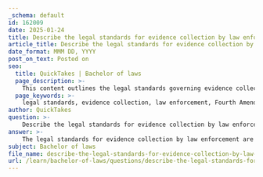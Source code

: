 ```yaml
---
_schema: default
id: 162009
date: 2025-01-24
title: Describe the legal standards for evidence collection by law enforcement.
article_title: Describe the legal standards for evidence collection by law enforcement.
date_format: MMM DD, YYYY
post_on_text: Posted on
seo:
  title: QuickTakes | Bachelor of laws
  page_description: >-
    This content outlines the legal standards governing evidence collection by law enforcement, emphasizing constitutional protections, warrant requirements, and respect for individual privacy rights.
  page_keywords: >-
    legal standards, evidence collection, law enforcement, Fourth Amendment, warrants, exigent circumstances, consent searches, plain view doctrine, search incident to arrest, subpoenas, DNA collection, privacy rights, Charter of Rights and Freedoms
author: QuickTakes
question: >-
    Describe the legal standards for evidence collection by law enforcement.
answer: >-
    The legal standards for evidence collection by law enforcement are primarily governed by constitutional protections, statutory laws, and established legal precedents. Here are the key components that outline these standards:\n\n1. **Fourth Amendment Protections**: In the United States, the Fourth Amendment of the Constitution protects individuals from unreasonable searches and seizures. This means that law enforcement must generally obtain a warrant, which must be supported by probable cause, before conducting a search or seizure.\n\n2. **Warrants**: A search warrant is a legal document issued by a judge or magistrate that authorizes law enforcement to search a specific location for specific evidence. To obtain a warrant, law enforcement must present an affidavit that establishes probable cause, detailing the facts and circumstances that justify the search.\n\n3. **Exigent Circumstances**: In certain situations, law enforcement may conduct searches without a warrant if exigent circumstances exist. This means that there is an immediate need to act to prevent the destruction of evidence, the escape of a suspect, or to protect individuals from harm. For example, if police are in pursuit of a suspect who enters a building, they may enter without a warrant.\n\n4. **Consent Searches**: Law enforcement can conduct searches without a warrant if they obtain voluntary consent from an individual. The person giving consent must have the authority to do so, and the consent must be given freely without coercion.\n\n5. **Plain View Doctrine**: This legal principle allows law enforcement to seize evidence without a warrant if it is in plain view during a lawful observation. For instance, if an officer is legally present in a location and sees illegal items in plain sight, they can seize those items without a warrant.\n\n6. **Search Incident to Arrest**: When a person is lawfully arrested, law enforcement has the right to search the person and the immediate area around them for weapons or evidence. This is to ensure officer safety and to prevent the destruction of evidence.\n\n7. **Production Orders and Subpoenas**: Law enforcement may also obtain evidence through court orders or subpoenas, which compel individuals or organizations to produce documents or other evidence relevant to an investigation.\n\n8. **DNA Collection**: The collection of DNA evidence is subject to specific legal standards. Generally, law enforcement must have a warrant to collect DNA samples unless the individual provides consent or the collection occurs incidentally during a lawful arrest.\n\n9. **Reasonable Grounds**: Law enforcement must have reasonable grounds to believe that a crime has occurred or is occurring to justify certain investigative actions, such as detaining a suspect or conducting a search.\n\n10. **Privacy Rights**: The legal standards for evidence collection must also respect individuals' privacy rights. Courts often balance the need for law enforcement to gather evidence against the individual's right to privacy, leading to various rulings on what constitutes a reasonable search.\n\n11. **Charter Remedies**: In jurisdictions like Canada, the Charter of Rights and Freedoms provides remedies for individuals whose rights have been violated during evidence collection. This can include the exclusion of improperly obtained evidence from trial.\n\nIn summary, the legal standards for evidence collection by law enforcement are designed to protect individual rights while allowing for effective law enforcement. These standards require adherence to constitutional protections, the necessity of warrants in most cases, and respect for privacy rights, all while providing mechanisms for law enforcement to gather evidence in a lawful manner.
subject: Bachelor of laws
file_name: describe-the-legal-standards-for-evidence-collection-by-law-enforcement.md
url: /learn/bachelor-of-laws/questions/describe-the-legal-standards-for-evidence-collection-by-law-enforcement
---
```


&nbsp;